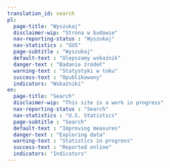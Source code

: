 ```yaml
---
translation_id: search
pl:
  page-title: "Wyszukaj"
  disclaimer-wip: "Strona w budowie"
  nav-reporting-status : "Wyszukaj"
  nav-statistics : "GUS"
  page-subtitle : "Wyszukaj"
  default-text : "Ulepszamy wskaźnik"
  danger-text : "Badanie źródeł"
  warning-text : "Statystyki w toku"
  success-text : "Opublikowany"
  indicators: "Wskaźniki"
en:
  page-title: "Search"
  disclaimer-wip: "This site is a work in progress"
  nav-reporting-status : "Search"
  nav-statistics : "U.S. Statistics"
  page-subtitle : "Search"
  default-text : "Improving measures"
  danger-text : "Exploring data"
  warning-text : "Statistics in progress"
  success-text : "Reported online"
  indicators: "Indicators"
---
```

